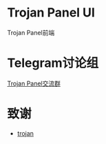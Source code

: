 # Trojan Panel UI

Trojan Panel前端

# Telegram讨论组

[Trojan Panel交流群](https://t.me/TrojanPanelGroup)

# 致谢

- [trojan](https://trojan-gfw.github.io/trojan/authenticator)

